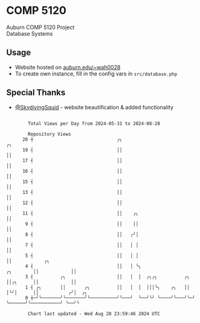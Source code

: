 # COMP 5120
Auburn COMP 5120 Project  
Database Systems

## Usage
- Website hosted on [auburn.edu/~wah0028](https://webhome.auburn.edu/~wah0028/)
- To create own instance, fill in the config vars in `src/database.php`

## Special Thanks
- [@SkydivingSquid](https://github.com/SkydivingSquid) - website beautification & added functionality

```

        Total Views per Day from 2024-05-31 to 2024-08-28

        Repository Views
      20 ┼                               ╭╮                                    ╭╮
      19 ┤                               ││                                    ││
      17 ┤                               ││                                    ││
      16 ┤                               ││                                    ││
      15 ┤                               ││                                    ││
      13 ┤                               ││                                    ││
      12 ┤                               ││                                    ││
      11 ┤                               ││    ╭╮                              ││
       9 ┤                               ││    ││                              ││
       8 ┤                               ││   ╭╯│                              ││
       7 ┤                               ││   │ │                              ││
       5 ┤                               ││   │ │                              ││            ╭╮
       4 ┤                               ││   │ ╰╮                   ╭╮        ││            ││
       3 ┤          ╭╮                   ││   │  │  ╭╮╭╮          ╭╮ ││╭╮      ││            ││
       1 ┤ ╭╮       ││       ╭╮          ││   │  │  │││╰╮    ╭╮   ││ │╰╯│      ││           ╭╯│  ╭╮
       0 ┼─╯╰───────╯╰───────╯╰──────────╯╰───╯  ╰──╯╰╯ ╰────╯╰───╯╰─╯  ╰──────╯╰───────────╯ ╰──╯╰

        Chart last updated - Wed Aug 28 23:59:46 2024 UTC
        
```
